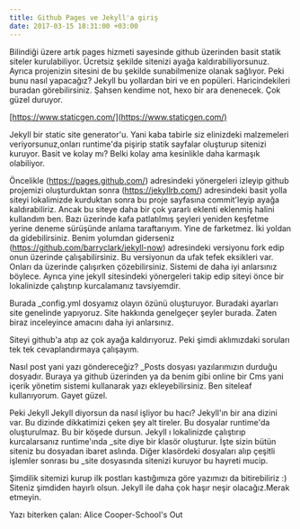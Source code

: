 ```yaml
---
title: Github Pages ve Jekyll'a giriş
date: 2017-03-15 18:31:00 +03:00
---
```


Bilindiği üzere artık pages hizmeti sayesinde github üzerinden basit statik siteler kurulabiliyor. Ücretsiz şekilde sitenizi ayağa kaldırabiliyorsunuz. Ayrıca projenizin sitesini de bu şekilde sunabilmenize olanak sağlıyor. Peki bunu nasıl yapacağız? Jekyll bu yollardan biri ve en popüleri. Haricindekileri buradan görebilirsiniz.
Şahsen kendime not, hexo bir ara denenecek. Çok güzel duruyor.

[https://www.staticgen.com/](https://www.staticgen.com/)

Jekyll bir static site generator'u. Yani kaba tabirle siz elinizdeki malzemeleri veriyorsunuz,onları runtime'da pişirip statik sayfalar oluşturup sitenizi kuruyor. Basit ve kolay mı? Belki kolay ama kesinlikle daha karmaşık olabiliyor.

Öncelikle (https://pages.github.com/) adresindeki yönergeleri izleyip github projemizi oluşturduktan sonra (https://jekyllrb.com/) adresindeki basit yolla siteyi lokalimizde kurduktan sonra bu proje sayfasına commit'leyip ayağa kaldırabiliriz. Ancak bu siteye daha bir çok yararlı eklenti eklenmiş halini kullandım ben. Bazı üzerinde kafa patlatılmış şeyleri yeniden keşfetme yerine deneme sürüşünde anlama taraftarıyım. Yine de farketmez. İki yoldan da gidebilirsiniz. Benim yolumdan giderseniz (https://github.com/barryclark/jekyll-now) adresindeki versiyonu fork edip onun üzerinde çalışabilirsiniz. Bu versiyonun da ufak tefek eksikleri var. Onları da üzerinde çalışırken çözebilirsiniz. Sistemi de daha iyi anlarsınız böylece. Ayrıca yine jekyll sitesindeki yönergeleri takip edip siteyi önce bir lokalinizde çalıştırıp kurcalamanız tavsiyemdir.

Burada _config.yml dosyamız olayın özünü oluşturuyor. Buradaki ayarları site genelinde yapıyoruz. Site hakkında genelgeçer şeyler burada. Zaten biraz inceleyince amacını daha iyi anlarsınız.

Siteyi github'a atıp az çok ayağa kaldırıyoruz. Peki şimdi aklımızdaki soruları tek tek cevaplandırmaya çalışayım. 

Nasıl post yani yazı göndereceğiz? _Posts dosyası yazılarımızın durduğu dosyadır. Buraya ya github üzerinden ya da benim gibi online bir Cms yani içerik yönetim sistemi kullanarak yazı ekleyebilirsiniz. Ben siteleaf kullanıyorum. Gayet güzel.

Peki Jekyll Jekyll diyorsun da nasıl işliyor bu hacı? Jekyll'ın bir ana dizini var. Bu dizinde dikkatimizi çeken şey alt tireler. Bu dosyalar runtime'da oluşturulmaz. Bu bir köşede dursun. Jekyll ı lokalinizde çalıştırıp kurcalarsanız runtime'ında _site diye bir klasör oluşturur. İşte sizin bütün siteniz bu dosyadan ibaret aslında. Diğer klasördeki dosyaları alıp çeşitli işlemler sonrası bu _site dosyasında sitenizi kuruyor bu hayreti mucip.

Şimdilik sitemizi kurup ilk postları kastığımıza göre yazımızı da bitirebiliriz :) Siteniz şimdiden hayırlı olsun. Jekyll ile daha çok haşır neşir olacağız.Merak etmeyin.

Yazı biterken çalan: Alice Cooper-School's Out
